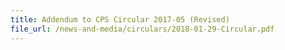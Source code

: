 ```yaml
---
title: Addendum to CPS Circular 2017-05 (Revised)
file_url: /news-and-media/circulars/2018-01-29-Circular.pdf
---
```

